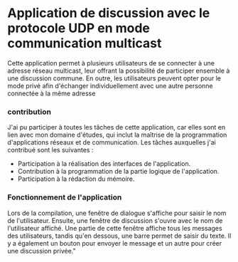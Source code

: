 # Application de discussion avec le protocole UDP en mode communication multicast

Cette application permet à plusieurs utilisateurs de se connecter à une adresse réseau multicast, leur offrant la possibilité de participer ensemble à une discussion commune. En outre, les utilisateurs peuvent opter pour le mode privé afin d'échanger individuellement avec une autre personne connectée à la même adresse

### contribution
J'ai pu participer à toutes les tâches de cette application, car elles sont en lien avec mon domaine d'études, qui inclut la maîtrise de la programmation d'applications réseaux et de communication. Les tâches auxquelles j'ai contribué sont les suivantes :
+ Participation à la réalisation des interfaces de l'application.
+ Contribution à la programmation de la partie logique de l'application.
+ Participation à la rédaction du mémoire.

### Fonctionnement de l'application 
Lors de la compilation, une fenêtre de dialogue s'affiche pour saisir le nom de l'utilisateur. Ensuite, une fenêtre de discussion s'ouvre avec le nom de l'utilisateur affiché. Une partie de cette fenêtre affiche tous les messages des utilisateurs, tandis qu'en dessous, une barre permet de saisir du texte. Il y a également un bouton pour envoyer le message et un autre pour créer une discussion privée."
